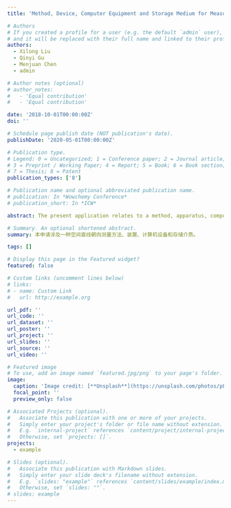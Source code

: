 ```yaml
---
title: 'Method, Device, Computer Equipment and Storage Medium for Measuring Spatial Straight Line Orientation'

# Authors
# If you created a profile for a user (e.g. the default `admin` user), write the username (folder name) here
# and it will be replaced with their full name and linked to their profile.
authors:
  - Xilong Liu
  - Qinyi Gu
  - Menjuan Chen
  - admin

# Author notes (optional)
# author_notes:
#   - 'Equal contribution'
#   - 'Equal contribution'

date: '2018-10-01T00:00:00Z'
doi: ''

# Schedule page publish date (NOT publication's date).
publishDate: '2020-05-01T00:00:00Z'

# Publication type.
# Legend: 0 = Uncategorized; 1 = Conference paper; 2 = Journal article;
# 3 = Preprint / Working Paper; 4 = Report; 5 = Book; 6 = Book section;
# 7 = Thesis; 8 = Patent
publication_types: ['8']

# Publication name and optional abbreviated publication name.
# publication: In *Wowchemy Conference*
# publication_short: In *ICW*

abstract: The present application relates to a method, apparatus, computer device and storage medium for measuring the orientation of a spatial straight line, by acquiring an original image, extracting a straight line in the original image, calculating a straight line confidence degree, nonlinearly transforming each straight line to obtain a curve trajectory of each straight line in the transformed image plane, updating the pixel values of each pixel point through which the curve trajectory passes according to the straight line confidence degree to obtain an updated transformed image The convolutional image is obtained by convolving the updated transformed image, and the convolutional image coordinates of the pixel points whose pixel values satisfy the intersection condition are selected from the convolutional image as the target convolutional coordinates, and the original image coordinates corresponding to the target convolutional coordinates are calculated according to the correspondence between the convolutional image coordinates and the original image coordinates. The coordinates of the original image corresponding to the target convolution coordinates are used as the coordinates of the vanishing point, and the spatial orientation of the line corresponding to each vanishing point is determined according to the coordinates of each vanishing point to realize the automatic calculation.          本申请涉及一种空间直线朝向测量方法、装置、计算机设备和存储介质,通过获取原始图像,提取原始图像中的直线,计算直线置信度,将各条直线进行非线性变换得到各条直线在变换图像平面中的曲线轨迹,根据直线置信度对各条曲线轨迹经过的像素点的像素值进行更新得到更新后的变换图像,对更新后的变换图像进行卷积运算得到卷积图像,从卷积图像中筛选出像素值满足交点条件的像素点的卷积图像坐标,作为目标卷积坐标,根据卷积图像坐标与原始图像的原始图像坐标的对应关系,计算得到目标卷积坐标对应的原始图像坐标,将目标卷积坐标对应的原始图像坐标作为消失点坐标,根据各个消失点坐标确定与各个消失点对应的直线的空间朝向,实现自动化计算。

# Summary. An optional shortened abstract.
summary: 本申请涉及一种空间直线朝向测量方法、装置、计算机设备和存储介质。

tags: []

# Display this page in the Featured widget?
featured: false

# Custom links (uncomment lines below)
# links:
# - name: Custom Link
#   url: http://example.org

url_pdf: ''
url_code: ''
url_dataset: ''
url_poster: ''
url_project: ''
url_slides: ''
url_source: ''
url_video: ''

# Featured image
# To use, add an image named `featured.jpg/png` to your page's folder.
image:
  caption: 'Image credit: [**Unsplash**](https://unsplash.com/photos/pLCdAaMFLTE)'
  focal_point: ''
  preview_only: false

# Associated Projects (optional).
#   Associate this publication with one or more of your projects.
#   Simply enter your project's folder or file name without extension.
#   E.g. `internal-project` references `content/project/internal-project/index.md`.
#   Otherwise, set `projects: []`.
projects:
  - example

# Slides (optional).
#   Associate this publication with Markdown slides.
#   Simply enter your slide deck's filename without extension.
#   E.g. `slides: "example"` references `content/slides/example/index.md`.
#   Otherwise, set `slides: ""`.
# slides: example
---
```


<!-- {{% callout note %}}
Click the _Cite_ button above to demo the feature to enable visitors to import publication metadata into their reference management software.
{{% /callout %}}

{{% callout note %}}
Create your slides in Markdown - click the _Slides_ button to check out the example.
{{% /callout %}}

Supplementary notes can be added here, including [code, math, and images](https://wowchemy.com/docs/writing-markdown-latex/). -->
